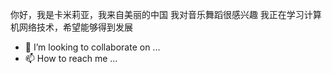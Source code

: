 你好，我是卡米莉亚，我来自美丽的中国
    我对音乐舞蹈很感兴趣
    我正在学习计算机网络技术，希望能够得到发展
   - 💞️ I’m looking to collaborate on ...
  - 📫 How to reach me ...

<!---
凯梅莉亚/凯梅莉亚是一个特殊的椭圆形存储库,因为它的"准备"(这个文件)出现在你的JUUUB档案中。
您可以点击预览链接查看您的更改。
--->
